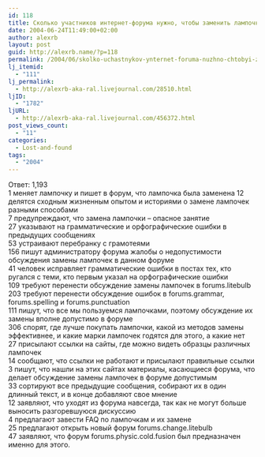 ```yaml
---
id: 118
title: Сколько участников интернет-форума нужно, чтобы заменить лампочку?
date: 2004-06-24T11:49:00+02:00
author: alexrb
layout: post
guid: http://alexrb.name/?p=118
permalink: /2004/06/skolko-uchastnykov-ynternet-foruma-nuzhno-chtobyi-zamenyt-lampochku/
lj_itemid:
  - "111"
lj_permalink:
  - http://alexrb-aka-ral.livejournal.com/28510.html
ljID:
  - "1782"
ljURL:
  - http://alexrb-aka-ral.livejournal.com/456372.html
post_views_count:
  - "11"
categories:
  - Lost-and-found
tags:
  - "2004"
---
```

Ответ: 1,193  
1 меняет лампочку и пишет в форум, что лампочка была заменена 12 делятся сходным жизненным опытом и историями о замене лампочек разными способами  
7 предупреждают, что замена лампочки &#8211; опасное занятие  
27 указывают на грамматические и орфографические ошибки в предыдущих сообщениях  
53 устраивают перебранку с грамотеями  
156 пишут администратору форума жалобы о недопустимости обсуждения замены лампочек в данном форуме  
41 человек исправляет грамматические ошибки в постах тех, кто ругался с теми, кто первым указал на орфографические ошибки  
109 требуют перенести обсуждение замены лампочек в forums.litebulb  
203 требуют перенести обсуждение ошибок в forums.grammar, forums.spelling и forums.punctuation  
111 пишут, что все мы пользуемся лампочками, поэтому обсуждение их замены вполне допустимо в форуме  
306 спорят, где лучше покупать лампочки, какой из методов замены эффективнее, и какие марки лампочек годятся для этого, а какие нет  
27 присылают ссылки на сайты, где можно видеть образцы различных лампочек  
14 сообщают, что ссылки не работают и присылают правильные ссылки  
3 пишут, что нашли на этих сайтах материалы, касающиеся форума, что делает обсуждение замены лампочек в форуме допустимым  
33 сортируют все предыдущие сообщения, собирают их в один длинный текст, и в конце добавляют свое мнение  
12 заявляют, что уходят из форума навсегда, так как не могут больше выносить разгоревшуюся дискуссию  
4 предлагают завести FAQ по лампочкам и их замене  
25 предлагают открыть новый форум forums.change.litebulb  
47 заявляют, что форум forums.physic.cold.fusion был предназначен именно для этого.